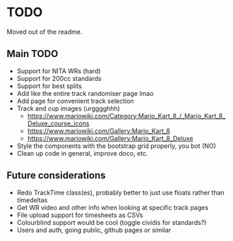 # TODO
Moved out of the readme.

## Main TODO
- Support for NITA WRs (hard)
- Support for 200cc standards
- Support for best splits
- Add like the entire track randomiser page lmao
- Add page for convenient track selection
- Track and cup images (urgggghhh)
    - https://www.mariowiki.com/Category:Mario_Kart_8_/_Mario_Kart_8_Deluxe_course_icons
    - https://www.mariowiki.com/Gallery:Mario_Kart_8
    - https://www.mariowiki.com/Gallery:Mario_Kart_8_Deluxe
- Style the components with the bootstrap grid properly, you bot (NO)
- Clean up code in general, improve doco, etc.

## Future considerations
- Redo TrackTime class(es), probably better to just use floats rather than timedeltas
- Get WR video and other info when looking at specific track pages
- File upload support for timesheets as CSVs
- Colourblind support would be cool (toggle cividis for standards?)
- Users and auth, going public, github pages or similar